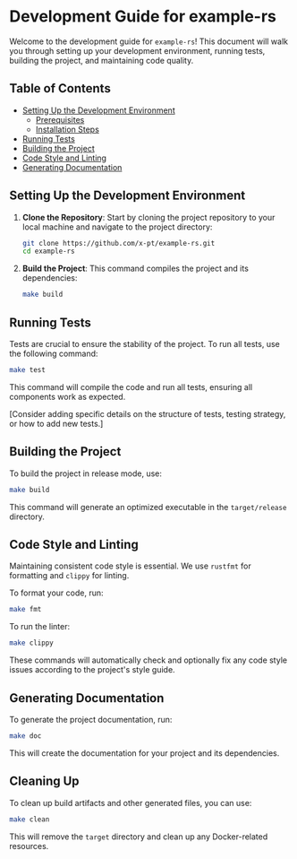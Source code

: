 # Development Guide for example-rs

Welcome to the development guide for `example-rs`!
This document will walk you through setting up your development environment, running tests, building the project, and maintaining code quality.

## Table of Contents

- [Setting Up the Development Environment](#setting-up-the-development-environment)
    - [Prerequisites](#prerequisites)
    - [Installation Steps](#installation-steps)
- [Running Tests](#running-tests)
- [Building the Project](#building-the-project)
- [Code Style and Linting](#code-style-and-linting)
- [Generating Documentation](#generating-documentation)

## Setting Up the Development Environment

1. **Clone the Repository**: Start by cloning the project repository to your local machine and navigate to the project directory:

    ```bash
    git clone https://github.com/x-pt/example-rs.git
    cd example-rs
    ```

2. **Build the Project**: This command compiles the project and its dependencies:

    ```bash
    make build
    ```

## Running Tests

Tests are crucial to ensure the stability of the project. To run all tests, use the following command:

```bash
make test
```

This command will compile the code and run all tests, ensuring all components work as expected.

[Consider adding specific details on the structure of tests, testing strategy, or how to add new tests.]

## Building the Project

To build the project in release mode, use:

```bash
make build
```

This command will generate an optimized executable in the `target/release` directory.

## Code Style and Linting

Maintaining consistent code style is essential. We use `rustfmt` for formatting and `clippy` for linting.

To format your code, run:

```bash
make fmt
```

To run the linter:

```bash
make clippy
```

These commands will automatically check and optionally fix any code style issues according to the project's style guide.

## Generating Documentation

To generate the project documentation, run:

```bash
make doc
```

This will create the documentation for your project and its dependencies.

## Cleaning Up

To clean up build artifacts and other generated files, you can use:

```bash
make clean
```

This will remove the `target` directory and clean up any Docker-related resources.
